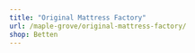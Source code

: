 ```yaml
---
title: "Original Mattress Factory"
url: /maple-grove/original-mattress-factory/
shop: Betten
---
```

